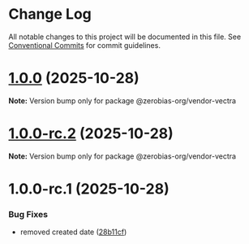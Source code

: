 # Change Log

All notable changes to this project will be documented in this file.
See [Conventional Commits](https://conventionalcommits.org) for commit guidelines.

# [1.0.0](https://github.com/zerobias-org/vendor/compare/@zerobias-org/vendor-vectra@1.0.0-rc.2...@zerobias-org/vendor-vectra@1.0.0) (2025-10-28)

**Note:** Version bump only for package @zerobias-org/vendor-vectra





# [1.0.0-rc.2](https://github.com/zerobias-org/vendor/compare/@zerobias-org/vendor-vectra@1.0.0-rc.1...@zerobias-org/vendor-vectra@1.0.0-rc.2) (2025-10-28)

**Note:** Version bump only for package @zerobias-org/vendor-vectra





# 1.0.0-rc.1 (2025-10-28)


### Bug Fixes

* removed created date ([28b11cf](https://github.com/zerobias-org/vendor/commit/28b11cf2563e9cdadd4b1dc83edd60d2fcd01df0))
